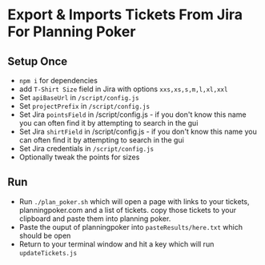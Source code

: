 # Export & Imports Tickets From Jira For Planning Poker

## Setup Once

- `npm i` for dependencies
- add `T-Shirt Size` field in Jira with options `xxs,xs,s,m,l,xl,xxl`
- Set `apiBaseUrl` in `/script/config.js`
- Set `projectPrefix` in `/script/config.js`
- Set Jira `pointsField` in /script/config.js - if you don't know this name you can often find it by attempting to search in the gui
- Set Jira `shirtField` in /script/config.js - if you don't know this name you can often find it by attempting to search in the gui
- Set Jira credentials in `/script/config.js`
- Optionally tweak the points for sizes

## Run

- Run `./plan_poker.sh` which will open a page with links to your tickets, planningpoker.com and a list of tickets. copy those tickets to your clipboard and paste them into planning poker.
- Paste the ouput of planningpoker into `pasteResults/here.txt` which should be open
- Return to your terminal window and hit a key which will run `updateTickets.js`